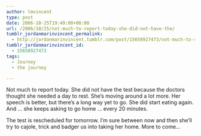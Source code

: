 ```yaml
---
author: lmvincent
type: post
date: 2006-10-25T19:49:00+00:00
url: /2006/10/25/not-much-to-report-today-she-did-not-have-the/
tumblr_jordanmarinvincent_permalink:
  - http://jordanmarinvincent.tumblr.com/post/15658927473/not-much-to-report-today-she-did-not-have-the
tumblr_jordanmarinvincent_id:
  - 15658927473
tags:
  - Journey
  - the journey

---
```

Not much to report today. She did not have the test because the doctors thought she needed a day to rest. She&rsquo;s moving around a lot more. Her speech is better, but there&rsquo;s a long way yet to go. She did start eating again. And &hellip; she keeps asking to go home &hellip; every 20 minutes.

The test is rescheduled for tomorrow. I&rsquo;m sure between now and then she&rsquo;ll try to cajole, trick and badger us into taking her home. More to come&hellip;

<div class="blogger-post-footer">
  <img loading="lazy" width="1" height="1" src="https://blogger.googleusercontent.com/tracker/9039099668816362935-7711727483543745039?l=jordansjourney2.blogspot.com" alt="" />
</div>